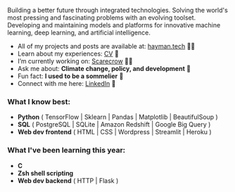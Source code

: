 <p align="left">Building a better future through integrated technologies. Solving the world's most pressing and fascinating problems with an evolving toolset. Developing and maintaining models and platforms for innovative machine learning, deep learning, and artificial intelligence.</p>  

<ul>
<li> All of my projects and posts are available at: <a href="https://hayman.tech">hayman.tech</a> 👨‍💻 </li>
<li> Learn about my experiences: <a href="https://bigdata416011915.files.wordpress.com/2020/12/michaelhaymancv201210.pdf">CV</a> 📄 </li>
<li> I’m currently working on: <a href="https://github.com/mdghayman/Scarecrow">Scarecrow</a> 👨‍🌾 </li>
<li> Ask me about: <b>Climate change, policy, and development</b> 🌱 </li>
<li> Fun fact: <b>I used to be a sommelier</b> 🍷 </li>
<li> Connect with me here: <a href="https://linkedin.com/in/michael-hayman-uk">LinkedIn</a> 👋 </li>
</ul>

<h3 align="left">What I know best:</h3>
<ul>
<li> <b>Python</b> ( TensorFlow | Sklearn | Pandas | Matplotlib | BeautifulSoup ) </li>
<li> <b>SQL</b> ( PostgreSQL | SQLite | Amazon Redshift | Google Big Query ) </li>
<li> <b>Web dev frontend</b> ( HTML | CSS | Wordpress | Streamlit | Heroku ) </li>
</ul>

<h3 align="left">What I've been learning this year:</h3>
<ul>
<li> <b>C</b> </li>
<li> <b>Zsh shell scripting</b> </li>
<li> <b>Web dev backend</b> ( HTTP | Flask ) </li>
</ul>
